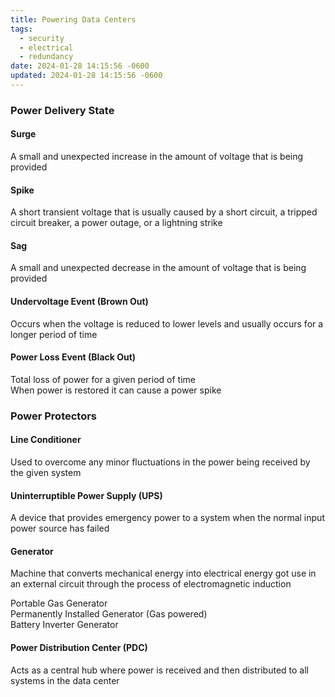```yaml
---
title: Powering Data Centers
tags:
  - security
  - electrical
  - redundancy
date: 2024-01-28 14:15:56 -0600
updated: 2024-01-28 14:15:56 -0600
---
```


### Power Delivery State

#### Surge
A small and unexpected increase in the amount of voltage that is being provided

#### Spike
A short transient voltage that is usually caused by a short circuit, a tripped circuit breaker, a power outage, or a lightning strike

#### Sag
A small and unexpected decrease in the amount of voltage that is being provided

#### Undervoltage Event (Brown Out)
Occurs when the voltage is reduced to lower levels and usually occurs for a longer period of time

#### Power Loss Event (Black Out)
Total loss of power for a given period of time  
When power is restored it can cause a power spike

### Power Protectors

#### Line Conditioner
Used to overcome any minor fluctuations in the power being received by the given system

#### Uninterruptible Power Supply (UPS)
A device that provides emergency power to a system when the normal input power source has failed

#### Generator
Machine that converts mechanical energy into electrical energy got use in an external circuit through the process of electromagnetic induction

Portable Gas Generator  
Permanently Installed Generator (Gas powered)  
Battery Inverter Generator

#### Power Distribution Center (PDC)
Acts as a central hub where power is received and then distributed to all systems in the data center

